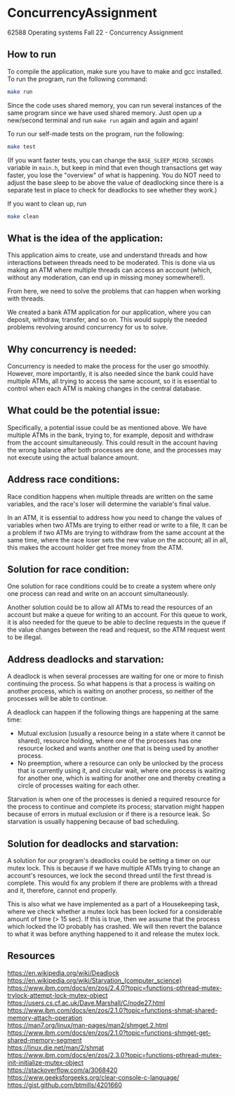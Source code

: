 # ConcurrencyAssignment
62588 Operating systems Fall 22 - Concurrency Assignment

## How to run

To compile the application, make sure you have to make and gcc installed.
To run the program, run the following command:
```bash
make run
```
Since the code uses shared memory, you can run several instances of the same program since we have used shared memory.
Just open up a new/second terminal and run `make run` again and again and again!

To run our self-made tests on the program, run the following:
```bash
make test
```
(If you want faster tests, you can change the `BASE_SLEEP_MICRO_SECONDS` variable in `main.h`, but keep in mind that even though transactions get way faster, you lose the "overview" of what is happening. You do NOT need to adjust the base sleep to be above the value of deadlocking since there is a separate test in place to check for deadlocks to see whether they work.)

If you want to clean up, run
```bash
make clean
```

## What is the idea of the application:
This application aims to create, use and understand threads and how interactions between threads need to be moderated. This is done via us making an ATM where multiple threads can access an account (which, without any moderation, can end up in missing money somewhere!).

From here, we need to solve the problems that can happen when working with threads.

We created a bank ATM application for our application, where you can deposit, withdraw, transfer, and so on. This would supply the needed problems revolving around concurrency for us to solve.

## Why concurrency is needed:
Concurrency is needed to make the process for the user go smoothly. 
However, more importantly, it is also needed since the bank could have multiple ATMs, all trying to access the same account, so it is essential to control when each ATM is making changes in the central database. 

## What could be the potential issue:
Specifically, a potential issue could be as mentioned above. We have multiple ATMs in the bank, trying to, for example, deposit and withdraw from the account simultaneously. This could result in the account having the wrong balance after both processes are done, and the processes may not execute using the actual balance amount.

## Address race conditions:
Race condition happens when multiple threads are written on the same variables, and the race's loser will determine the variable's final value.

In an ATM, it is essential to address how you need to change the values of variables when two ATMs are trying to either read or write to a file,
It can be a problem if two ATMs are trying to withdraw from the same account at the same time, where the race loser sets the new value on the account; all in all, this makes the account holder get free money from the ATM.

## Solution for race condition:
One solution for race conditions could be to create a system where only one process can read and write on an account simultaneously.

Another solution could be to allow all ATMs to read the resources of an account but make a queue for writing to an account. For this queue to work, it is also needed for the queue to be able to decline requests in the queue if the value changes between the read and request, so the ATM request went to be illegal.

## Address deadlocks and starvation:
A deadlock is when several processes are waiting for one or more to finish continuing the process. So what happens is that a process is waiting on another process, which is waiting on another process, so neither of the processes will be able to continue. 

A deadlock can happen if the following things are happening at the same time:
- Mutual exclusion (usually a resource being in a state where it cannot be shared), resource holding, where one of the processes has one resource locked and wants another one that is being used by another process.
 - No preemption, where a resource can only be unlocked by the process that is currently using it, and circular wait, where one process is waiting for another one, which is waiting for another one and thereby creating a circle of processes waiting for each other.

Starvation is when one of the processes is denied a required resource for the process to continue and complete its process; starvation might happen because of errors in mutual exclusion or if there is a resource leak. So starvation is usually happening because of bad scheduling.

## Solution for deadlocks and starvation:
A solution for our program's deadlocks could be setting a timer on our mutex lock. This is because if we have multiple ATMs trying to change an account's resources, we lock the second thread until the first thread is complete. This would fix any problem if there are problems with a thread and it, therefore, cannot end properly.

This is also what we have implemented as a part of a Housekeeping task, where we check whether a mutex lock has been locked for a considerable amount of time (> 15 sec). If this is true, then we assume that the process which locked the IO probably has crashed. We will then revert the balance to what it was before anything happened to it and release the mutex lock.

 
## Resources
https://en.wikipedia.org/wiki/Deadlock  
https://en.wikipedia.org/wiki/Starvation_(computer_science)  
https://www.ibm.com/docs/en/zos/2.4.0?topic=functions-pthread-mutex-trylock-attempt-lock-mutex-object  
https://users.cs.cf.ac.uk/Dave.Marshall/C/node27.html  
https://www.ibm.com/docs/en/zos/2.1.0?topic=functions-shmat-shared-memory-attach-operation  
https://man7.org/linux/man-pages/man2/shmget.2.html  
https://www.ibm.com/docs/en/zos/2.1.0?topic=functions-shmget-get-shared-memory-segment  
https://linux.die.net/man/2/shmat  
https://www.ibm.com/docs/en/zos/2.3.0?topic=functions-pthread-mutex-init-initialize-mutex-object  
https://stackoverflow.com/a/3068420  
https://www.geeksforgeeks.org/clear-console-c-language/  
https://gist.github.com/btmills/4201660  
